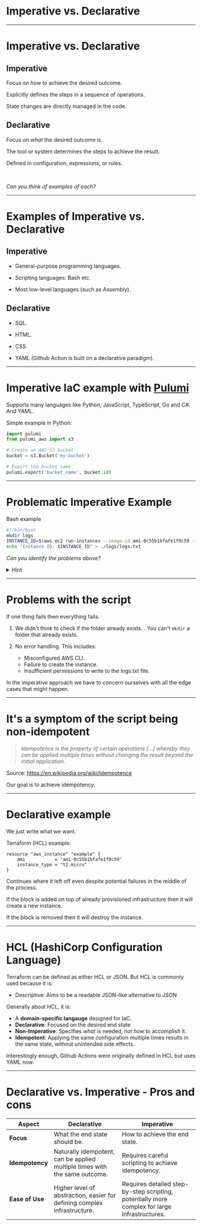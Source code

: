 <div class="title-card">
    <h1>Imperative vs. Declarative</h1>
</div>

---

# Imperative vs. Declarative

## Imperative

Focus on *how* to achieve the desired outcome.

Explicitly defines the steps in a sequence of operations.

State changes are directly managed in the code.


## Declarative

Focus on *what* the desired outcome is.

The tool or system determines the steps to achieve the result.

Defined in configuration, expressions, or rules.

<br>

*Can you think of examples of each?*

---

# Examples of Imperative vs. Declarative

## Imperative

* General-purpose programming languages.

* Scripting languages: Bash etc.

* Most low-level languages (such as Assembly).

## Declarative

* SQL.

* HTML.

* CSS.

* YAML (Github Action is built on a declarative paradigm).

---

# Imperative IaC example with [Pulumi](https://www.pulumi.com/)

Supports many languages like Python, JavaScript, TypeScript, Go and C#. And YAML.

Simple example in Python:

```python
import pulumi
from pulumi_aws import s3

# Create an AWS S3 bucket
bucket = s3.Bucket('my-bucket')

# Export the bucket name
pulumi.export('bucket_name', bucket.id)
```

---

# Problematic Imperative Example

Bash example

```bash
#!/bin/bash
mkdir logs
INSTANCE_ID=$(aws ec2 run-instances --image-id ami-0c55b1bfafe1f0c59 --instance-type t2.micro --query 'Instances[0].InstanceId' --output text)
echo "Instance ID: $INSTANCE_ID" > ./logs/logs.txt
```

*Can you identify the problems above?*

<details> 
  <summary>Hint</summary>
   It will fail at the first script line.
</details>

---

# Problems with the script

If one thing fails then everything fails.

1. We didn't think to check if the folder already exists. . You can't `mkdir` a folder that already exists.

2. No error handling. This includes: 
    * Misconfigured AWS CLI.
    * Failure to create the instance.
    * Insufficient permissions to write to the logs.txt file.

In the imperative approach we have to concern ourselves with all the edge cases that might happen.

---

# It's a symptom of the script being non-idempotent

> *Idempotence is the property of certain operations […] whereby they can be applied multiple times 
without changing the result beyond the initial application.*

Source: https://en.wikipedia.org/wiki/Idempotence

Our goal is to achieve idempotency.

---

# Declarative example

We just write what we want. 

Terraform (HCL) example:

```hcl
resource "aws_instance" "example" {
    ami           = "ami-0c55b1bfafe1f0c59"
    instance_type = "t2.micro"
}
```

Continues where it left off even despite potential failures in the middle of the process.

If the block is added on top of already provisioned infrastructure then it will create a new instance.

If the block is removed then it will destroy the instance.

---

# HCL (HashiCorp Configuration Language)

Terraform can be defined as either HCL or JSON. But HCL is commonly used because it is:

* Descriptive: Aims to be a readable JSON-like alternative to JSON

Generally about HCL, it is:

* A **domain-specific langauge** designed for IaC.
* **Declarative**: Focused on the desired end state
* **Non-Imperative**: Specifies *what* is needed, not *how* to accomplish it.
* **Idempotent**: Applying the same configuration multiple times results in the same state, without unintended side effects.

Interestingly enough, Github Actions were originally defined in HCL but uses YAML now.

---

# Declarative vs. Imperative - Pros and cons

| Aspect       | Declarative                                     | Imperative                                     |
|--------------|-------------------------------------------------|------------------------------------------------|
| **Focus**    | What the end state should be.                   | How to achieve the end state.                  |
| **Idempotency** | Naturally idempotent, can be applied multiple times with the same outcome. | Requires careful scripting to achieve idempotency. |
| **Ease of Use** | Higher level of abstraction, easier for defining complex infrastructure. | Requires detailed step-by-step scripting, potentially more complex for large infrastructures. |

